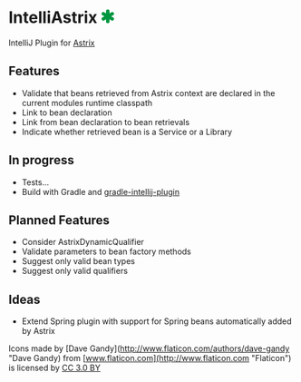 
# IntelliAstrix ![Logo](https://github.com/ath0s/IntelliAstrix/raw/master/src/main/resources/icons/gutter/asterisk%402x.png)
IntelliJ Plugin for [Astrix](https://github.com/AvanzaBank/astrix)

## Features
* Validate that beans retrieved from Astrix context are declared in the current modules runtime classpath
* Link to bean declaration
* Link from bean declaration to bean retrievals
* Indicate whether retrieved bean is a Service or a Library

## In progress
* Tests...
* Build with Gradle and [gradle-intellij-plugin](https://github.com/JetBrains/gradle-intellij-plugin)

## Planned Features
* Consider AstrixDynamicQualifier
* Validate parameters to bean factory methods
* Suggest only valid bean types
* Suggest only valid qualifiers

## Ideas
* Extend Spring plugin with support for Spring beans automatically added by Astrix

Icons made by [Dave Gandy](http://www.flaticon.com/authors/dave-gandy "Dave Gandy) from [www.flaticon.com](http://www.flaticon.com "Flaticon") is licensed by [CC 3.0 BY](http://creativecommons.org/licenses/by/3.0/ "Creative Commons BY 3.0")
